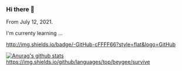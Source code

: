 ### Hi there 👋 

From July 12, 2021.

I'm currenty learning ...

http://img.shields.io/badge/-GitHub-cFFFF66?style=flat&logo=GitHub
<!---
Here are some ideas to get you started:

- 🔭 I’m currently working on ...
- 🌱 I’m currently learning ...
html
- 👯 I’m looking to collaborate on ...
- 🤔 I’m looking for help with ...
- 💬 Ask me about ...
- 📫 How to reach me: ...
- 😄 Pronouns: ...
- ⚡ Fun fact: ...
--->
[![Anurag's github stats](https://github-readme-stats.vercel.app/api?username=bigwon9999)](https://github.com/anuraghazra/github-readme-stats)
https://img.shields.io/github/languages/top/beygee/survive

